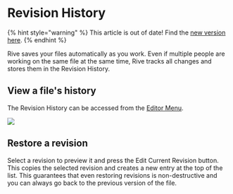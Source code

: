 # Revision History

{% hint style="warning" %}
This article is out of date! Find the [new version here](https://rive.app/community/doc/revision-history/docm8UoGEC2q).
{% endhint %}

Rive saves your files automatically as you work. Even if multiple people are working on the same file at the same time, Rive tracks all changes and stores them in the Revision History.

## View a file's history

The Revision History can be accessed from the [Editor Menu](interface-overview/toolbar.md#editor-menu).

![](../../.gitbook/assets/revisionhistory\_fixed.gif)

## Restore a revision

Select a revision to preview it and press the Edit Current Revision button. This copies the selected revision and creates a new entry at the top of the list. This guarantees that even restoring revisions is non-destructive and you can always go back to the previous version of the file.
